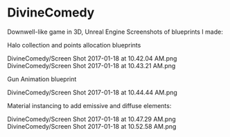 # DivineComedy
Downwell-like game in 3D, Unreal Engine
Screenshots of blueprints I made:

Halo collection and points allocation blueprints

DivineComedy/Screen Shot 2017-01-18 at 10.42.04 AM.png
DivineComedy/Screen Shot 2017-01-18 at 10.43.21 AM.png

Gun Animation blueprint

DivineComedy/Screen Shot 2017-01-18 at 10.44.44 AM.png

Material instancing to add emissive and diffuse elements:

DivineComedy/Screen Shot 2017-01-18 at 10.47.29 AM.png
DivineComedy/Screen Shot 2017-01-18 at 10.52.58 AM.png
